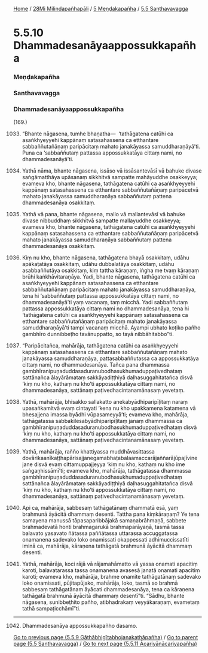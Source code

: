 
[Home](/) / [28Mi Milindapañhapāḷi](../../../28Mi.md) / [5 Meṇḍakapañha](../../5.md) / [5.5 Santhavavagga](../5.5.md)

# 5.5.10 Dhammadesanāyaappossukkapañha

### Meṇḍakapañha

### Santhavavagga

### Dhammadesanāyaappossukkapañha

(169.)

1033. “Bhante nāgasena, tumhe bhaṇatha—  ‘tathāgatena catūhi ca asaṅkhyeyyehi kappānaṃ satasahassena ca etthantare sabbaññutañāṇaṃ paripācitaṃ mahato janakāyassa samuddharaṇāyā’ti. Puna ca ‘sabbaññutaṃ pattassa appossukkatāya cittaṃ nami, no dhammadesanāyā’ti.

1034. Yathā nāma, bhante nāgasena, issāso vā issāsantevāsī vā bahuke divase saṅgāmatthāya upāsanaṃ sikkhitvā sampatte mahāyuddhe osakkeyya; evameva kho, bhante nāgasena, tathāgatena catūhi ca asaṅkhyeyyehi kappānaṃ satasahassena ca etthantare sabbaññutañāṇaṃ paripācetvā mahato janakāyassa samuddharaṇāya sabbaññutaṃ pattena dhammadesanāya osakkitaṃ.

1035. Yathā vā pana, bhante nāgasena, mallo vā mallantevāsī vā bahuke divase nibbuddhaṃ sikkhitvā sampatte mallayuddhe osakkeyya; evameva kho, bhante nāgasena, tathāgatena catūhi ca asaṅkhyeyyehi kappānaṃ satasahassena ca etthantare sabbaññutañāṇaṃ paripācetvā mahato janakāyassa samuddharaṇāya sabbaññutaṃ pattena dhammadesanāya osakkitaṃ.

1036. Kiṃ nu kho, bhante nāgasena, tathāgatena bhayā osakkitaṃ, udāhu apākaṭatāya osakkitaṃ, udāhu dubbalatāya osakkitaṃ, udāhu asabbaññutāya osakkitaṃ, kiṃ tattha kāraṇaṃ, iṅgha me tvaṃ kāraṇaṃ brūhi kaṅkhāvitaraṇāya. Yadi, bhante nāgasena, tathāgatena catūhi ca asaṅkhyeyyehi kappānaṃ satasahassena ca etthantare sabbaññutañāṇaṃ paripācitaṃ mahato janakāyassa samuddharaṇāya, tena hi ‘sabbaññutaṃ pattassa appossukkatāya cittaṃ nami, no dhammadesanāyā’ti yaṃ vacanaṃ, taṃ micchā. Yadi sabbaññutaṃ pattassa appossukkatāya cittaṃ nami no dhammadesanāya, tena hi ‘tathāgatena catūhi ca asaṅkhyeyyehi kappānaṃ satasahassena ca etthantare sabbaññutañāṇaṃ paripācitaṃ mahato janakāyassa samuddharaṇāyā’ti tampi vacanaṃ micchā. Ayampi ubhato koṭiko pañho gambhīro dunnibbeṭho tavānuppatto, so tayā nibbāhitabbo”ti.

1037. “Paripācitañca, mahārāja, tathāgatena catūhi ca asaṅkhyeyyehi kappānaṃ satasahassena ca etthantare sabbaññutañāṇaṃ mahato janakāyassa samuddharaṇāya, pattasabbaññutassa ca appossukkatāya cittaṃ nami, no dhammadesanāya. Tañca pana dhammassa gambhīranipuṇaduddasaduranubodhasukhumaduppaṭivedhataṃ sattānañca ālayārāmataṃ sakkāyadiṭṭhiyā daḷhasuggahitatañca disvā ‘kiṃ nu kho, kathaṃ nu kho’ti appossukkatāya cittaṃ nami, no dhammadesanāya, sattānaṃ paṭivedhacintanamānasaṃ yevetaṃ.

1038. Yathā, mahārāja, bhisakko sallakatto anekabyādhiparipīḷitaṃ naraṃ upasaṅkamitvā evaṃ cintayati ‘kena nu kho upakkamena katamena vā bhesajjena imassa byādhi vūpasameyyā’ti; evameva kho, mahārāja, tathāgatassa sabbakilesabyādhiparipīḷitaṃ janaṃ dhammassa ca gambhīranipuṇaduddasaduranubodhasukhumaduppaṭivedhataṃ disvā ‘kiṃ nu kho, kathaṃ nu kho’ti appossukkatāya cittaṃ nami, no dhammadesanāya, sattānaṃ paṭivedhacintanamānasaṃ yevetaṃ.

1039. Yathā, mahārāja, rañño khattiyassa muddhāvasittassa dovārikaanīkaṭṭhapārisajjanegamabhaṭabalaamaccarājaññarājūpajīvine jane disvā evaṃ cittamuppajjeyya ‘kiṃ nu kho, kathaṃ nu kho ime saṅgaṇhissāmī’ti; evameva kho, mahārāja, tathāgatassa dhammassa gambhīranipuṇaduddasaduranubodhasukhumaduppaṭivedhataṃ sattānañca ālayārāmataṃ sakkāyadiṭṭhiyā daḷhasuggahitatañca disvā ‘kiṃ nu kho, kathaṃ nu kho’ti appossukkatāya cittaṃ nami, no dhammadesanāya, sattānaṃ paṭivedhacintanamānasaṃ yevetaṃ.

1040. Api ca, mahārāja, sabbesaṃ tathāgatānaṃ dhammatā esā, yaṃ brahmunā āyācitā dhammaṃ desenti. Tattha pana kiṃkāraṇaṃ? Ye tena samayena manussā tāpasaparibbājakā samaṇabrāhmaṇā, sabbete brahmadevatā honti brahmagarukā brahmaparāyaṇā, tasmā tassa balavato yasavato ñātassa paññātassa uttarassa accuggatassa onamanena sadevako loko onamissati okappessati adhimuccissatīti iminā ca, mahārāja, kāraṇena tathāgatā brahmunā āyācitā dhammaṃ desenti.

1041. Yathā, mahārāja, koci rājā vā rājamahāmatto vā yassa onamati apacitiṃ karoti, balavatarassa tassa onamanena avasesā janatā onamati apacitiṃ karoti; evameva kho, mahārāja, brahme onamite tathāgatānaṃ sadevako loko onamissati, pūjitapūjako, mahārāja, loko, tasmā so brahmā sabbesaṃ tathāgatānaṃ āyācati dhammadesanāya, tena ca kāraṇena tathāgatā brahmunā āyācitā dhammaṃ desentī”ti. “Sādhu, bhante nāgasena, sunibbeṭhito pañho, atibhadrakaṃ veyyākaraṇaṃ, evametaṃ tathā sampaṭicchāmī”ti.

---

1042. Dhammadesanāya appossukkapañho dasamo.



[Go to previous page (5.5.9 Gāthābhigītabhojanakathāpañha)](5.5.9.md) / [Go to parent page (5.5 Santhavavagga)](../5.5.md) / [Go to next page (5.5.11 Ācariyānācariyapañha)](5.5.11.md)


